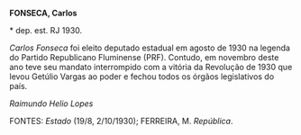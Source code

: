 **FONSECA, Carlos**

\* dep. est. RJ 1930.

*Carlos Fonseca* foi eleito deputado estadual em agosto de 1930 na
legenda do Partido Republicano Fluminense (PRF). Contudo, em novembro
deste ano teve seu mandato interrompido com a vitória da Revolução de
1930 que levou Getúlio Vargas ao poder e fechou todos os órgãos
legislativos do país.

*Raimundo Helio Lopes*

FONTES: *Estado* (19/8, 2/10/1930); FERREIRA, M. *República*.
